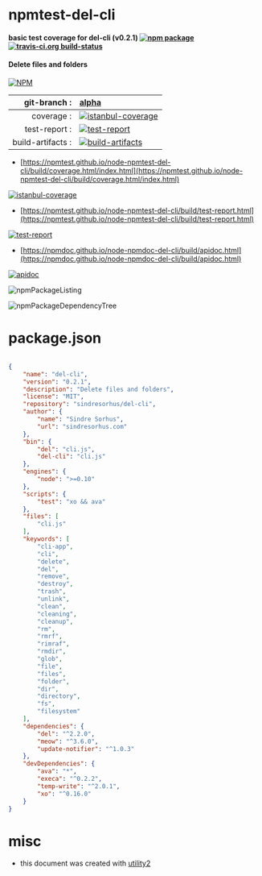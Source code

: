 # npmtest-del-cli

#### basic test coverage for  del-cli (v0.2.1)  [![npm package](https://img.shields.io/npm/v/npmtest-del-cli.svg?style=flat-square)](https://www.npmjs.org/package/npmtest-del-cli) [![travis-ci.org build-status](https://api.travis-ci.org/npmtest/node-npmtest-del-cli.svg)](https://travis-ci.org/npmtest/node-npmtest-del-cli)

#### Delete files and folders

[![NPM](https://nodei.co/npm/del-cli.png?downloads=true&downloadRank=true&stars=true)](https://www.npmjs.com/package/del-cli)

| git-branch : | [alpha](https://github.com/npmtest/node-npmtest-del-cli/tree/alpha)|
|--:|:--|
| coverage : | [![istanbul-coverage](https://npmtest.github.io/node-npmtest-del-cli/build/coverage.badge.svg)](https://npmtest.github.io/node-npmtest-del-cli/build/coverage.html/index.html)|
| test-report : | [![test-report](https://npmtest.github.io/node-npmtest-del-cli/build/test-report.badge.svg)](https://npmtest.github.io/node-npmtest-del-cli/build/test-report.html)|
| build-artifacts : | [![build-artifacts](https://npmtest.github.io/node-npmtest-del-cli/glyphicons_144_folder_open.png)](https://github.com/npmtest/node-npmtest-del-cli/tree/gh-pages/build)|

- [https://npmtest.github.io/node-npmtest-del-cli/build/coverage.html/index.html](https://npmtest.github.io/node-npmtest-del-cli/build/coverage.html/index.html)

[![istanbul-coverage](https://npmtest.github.io/node-npmtest-del-cli/build/screenCapture.buildCi.browser.%252Ftmp%252Fbuild%252Fcoverage.lib.html.png)](https://npmtest.github.io/node-npmtest-del-cli/build/coverage.html/index.html)

- [https://npmtest.github.io/node-npmtest-del-cli/build/test-report.html](https://npmtest.github.io/node-npmtest-del-cli/build/test-report.html)

[![test-report](https://npmtest.github.io/node-npmtest-del-cli/build/screenCapture.buildCi.browser.%252Ftmp%252Fbuild%252Ftest-report.html.png)](https://npmtest.github.io/node-npmtest-del-cli/build/test-report.html)

- [https://npmdoc.github.io/node-npmdoc-del-cli/build/apidoc.html](https://npmdoc.github.io/node-npmdoc-del-cli/build/apidoc.html)

[![apidoc](https://npmdoc.github.io/node-npmdoc-del-cli/build/screenCapture.buildCi.browser.%252Ftmp%252Fbuild%252Fapidoc.html.png)](https://npmdoc.github.io/node-npmdoc-del-cli/build/apidoc.html)

![npmPackageListing](https://npmtest.github.io/node-npmtest-del-cli/build/screenCapture.npmPackageListing.svg)

![npmPackageDependencyTree](https://npmtest.github.io/node-npmtest-del-cli/build/screenCapture.npmPackageDependencyTree.svg)



# package.json

```json

{
    "name": "del-cli",
    "version": "0.2.1",
    "description": "Delete files and folders",
    "license": "MIT",
    "repository": "sindresorhus/del-cli",
    "author": {
        "name": "Sindre Sorhus",
        "url": "sindresorhus.com"
    },
    "bin": {
        "del": "cli.js",
        "del-cli": "cli.js"
    },
    "engines": {
        "node": ">=0.10"
    },
    "scripts": {
        "test": "xo && ava"
    },
    "files": [
        "cli.js"
    ],
    "keywords": [
        "cli-app",
        "cli",
        "delete",
        "del",
        "remove",
        "destroy",
        "trash",
        "unlink",
        "clean",
        "cleaning",
        "cleanup",
        "rm",
        "rmrf",
        "rimraf",
        "rmdir",
        "glob",
        "file",
        "files",
        "folder",
        "dir",
        "directory",
        "fs",
        "filesystem"
    ],
    "dependencies": {
        "del": "^2.2.0",
        "meow": "^3.6.0",
        "update-notifier": "^1.0.3"
    },
    "devDependencies": {
        "ava": "*",
        "execa": "^0.2.2",
        "temp-write": "^2.0.1",
        "xo": "^0.16.0"
    }
}
```



# misc
- this document was created with [utility2](https://github.com/kaizhu256/node-utility2)
